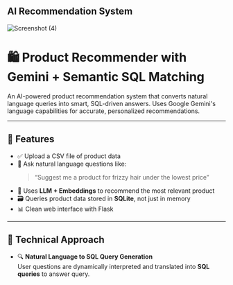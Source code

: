 ## AI Recommendation System

![Screenshot (4)](https://github.com/user-attachments/assets/1a4f3e99-44e4-4c33-8c42-66617cc6b037)
# 🛍️ Product Recommender with Gemini + Semantic SQL Matching

An AI-powered product recommendation system that converts natural language queries into smart, SQL-driven answers. Uses Google Gemini's language capabilities for accurate, personalized recommendations.

---

## 🚀 Features

- ✅ Upload a CSV file of product data
- 🧠 Ask natural language questions like:
  > “Suggest me a product for frizzy hair under the lowest price”
- 🤖 Uses **LLM + Embeddings** to recommend the most relevant product
- 🗃️ Queries product data stored in **SQLite**, not just in memory
- 📊 Clean web interface with Flask

---

## 🧠 Technical Approach

- 🔍 **Natural Language to SQL Query Generation**  
  User questions are dynamically interpreted and translated into **SQL queries** to answer query.





